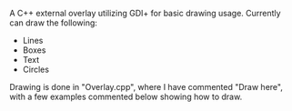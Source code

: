 A C++ external overlay utilizing GDI+ for basic drawing usage. Currently can draw the following:

- Lines
- Boxes
- Text
- Circles

Drawing is done in "Overlay.cpp", where I have commented "Draw here", with a few examples commented below showing how to draw.
